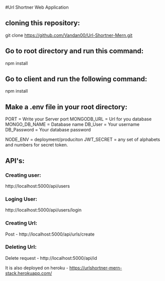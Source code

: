 #Url Shortner Web Application

## cloning this repository:

git clone https://github.com/Vandan00/Url-Shortner-Mern.git

## Go to root directory and run this command:

npm install

## Go to client and run the following command:

npm install

## Make a .env file in your root directory:

PORT = Write your Server port
MONGODB_URL = Url for you database
MONGO_DB_NAME = Database name
DB_User = Your username
DB_Password = Your database password

NODE_ENV = deployment/produciton
JWT_SECRET = any set of alphabets and numbers for secret token.

## API's:

### Creating user:

http://localhost:5000/api/users

### Loging User:

http://localhost:5000/api/users/login

### Creating Url:

Post - http://localhost:5000/api/urls/create

### Deleting Url:

Delete request - http://localhost:5000/api/id

It is also deployed on heroku - https://urlshortner-mern-stack.herokuapp.com/
